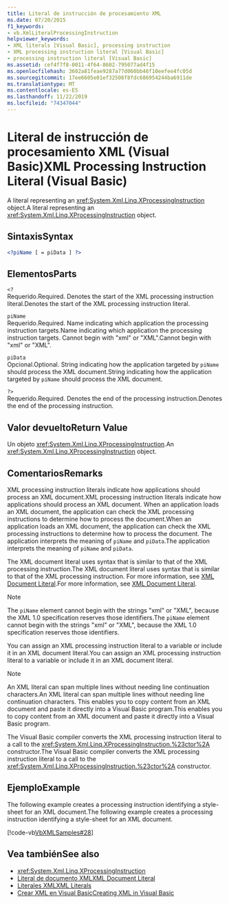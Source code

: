 ```yaml
---
title: Literal de instrucción de procesamiento XML
ms.date: 07/20/2015
f1_keywords:
- vb.XmlLiteralProcessingInstruction
helpviewer_keywords:
- XML literals [Visual Basic], processing instruction
- XML processing instruction literal [Visual Basic]
- processing instruction literal [Visual Basic]
ms.assetid: cef4f7f8-0011-4f64-8602-795077ad4f15
ms.openlocfilehash: 3602a81feae9287a77d060bb46f10eefee4fc05d
ms.sourcegitcommit: 17ee6605e01ef32506f8fdc686954244ba6911de
ms.translationtype: MT
ms.contentlocale: es-ES
ms.lasthandoff: 11/22/2019
ms.locfileid: "74347044"
---
```

# <a name="xml-processing-instruction-literal-visual-basic"></a><span data-ttu-id="bd856-102">Literal de instrucción de procesamiento XML (Visual Basic)</span><span class="sxs-lookup"><span data-stu-id="bd856-102">XML Processing Instruction Literal (Visual Basic)</span></span>
<span data-ttu-id="bd856-103">A literal representing an <xref:System.Xml.Linq.XProcessingInstruction> object.</span><span class="sxs-lookup"><span data-stu-id="bd856-103">A literal representing an <xref:System.Xml.Linq.XProcessingInstruction> object.</span></span>  
  
## <a name="syntax"></a><span data-ttu-id="bd856-104">Sintaxis</span><span class="sxs-lookup"><span data-stu-id="bd856-104">Syntax</span></span>  
  
```xml  
<?piName [ = piData ] ?>  
```  
  
## <a name="parts"></a><span data-ttu-id="bd856-105">Elementos</span><span class="sxs-lookup"><span data-stu-id="bd856-105">Parts</span></span>  
 `<?`  
 <span data-ttu-id="bd856-106">Requerido.</span><span class="sxs-lookup"><span data-stu-id="bd856-106">Required.</span></span> <span data-ttu-id="bd856-107">Denotes the start of the XML processing instruction literal.</span><span class="sxs-lookup"><span data-stu-id="bd856-107">Denotes the start of the XML processing instruction literal.</span></span>  
  
 `piName`  
 <span data-ttu-id="bd856-108">Requerido.</span><span class="sxs-lookup"><span data-stu-id="bd856-108">Required.</span></span> <span data-ttu-id="bd856-109">Name indicating which application the processing instruction targets.</span><span class="sxs-lookup"><span data-stu-id="bd856-109">Name indicating which application the processing instruction targets.</span></span> <span data-ttu-id="bd856-110">Cannot begin with "xml" or "XML".</span><span class="sxs-lookup"><span data-stu-id="bd856-110">Cannot begin with "xml" or "XML".</span></span>  
  
 `piData`  
 <span data-ttu-id="bd856-111">Opcional.</span><span class="sxs-lookup"><span data-stu-id="bd856-111">Optional.</span></span> <span data-ttu-id="bd856-112">String indicating how the application targeted by `piName` should process the XML document.</span><span class="sxs-lookup"><span data-stu-id="bd856-112">String indicating how the application targeted by `piName` should process the XML document.</span></span>  
  
 `?>`  
 <span data-ttu-id="bd856-113">Requerido.</span><span class="sxs-lookup"><span data-stu-id="bd856-113">Required.</span></span> <span data-ttu-id="bd856-114">Denotes the end of the processing instruction.</span><span class="sxs-lookup"><span data-stu-id="bd856-114">Denotes the end of the processing instruction.</span></span>  
  
## <a name="return-value"></a><span data-ttu-id="bd856-115">Valor devuelto</span><span class="sxs-lookup"><span data-stu-id="bd856-115">Return Value</span></span>  
 <span data-ttu-id="bd856-116">Un objeto <xref:System.Xml.Linq.XProcessingInstruction>.</span><span class="sxs-lookup"><span data-stu-id="bd856-116">An <xref:System.Xml.Linq.XProcessingInstruction> object.</span></span>  
  
## <a name="remarks"></a><span data-ttu-id="bd856-117">Comentarios</span><span class="sxs-lookup"><span data-stu-id="bd856-117">Remarks</span></span>  
 <span data-ttu-id="bd856-118">XML processing instruction literals indicate how applications should process an XML document.</span><span class="sxs-lookup"><span data-stu-id="bd856-118">XML processing instruction literals indicate how applications should process an XML document.</span></span> <span data-ttu-id="bd856-119">When an application loads an XML document, the application can check the XML processing instructions to determine how to process the document.</span><span class="sxs-lookup"><span data-stu-id="bd856-119">When an application loads an XML document, the application can check the XML processing instructions to determine how to process the document.</span></span> <span data-ttu-id="bd856-120">The application interprets the meaning of `piName` and `piData`.</span><span class="sxs-lookup"><span data-stu-id="bd856-120">The application interprets the meaning of `piName` and `piData`.</span></span>  
  
 <span data-ttu-id="bd856-121">The XML document literal uses syntax that is similar to that of the XML processing instruction.</span><span class="sxs-lookup"><span data-stu-id="bd856-121">The XML document literal uses syntax that is similar to that of the XML processing instruction.</span></span> <span data-ttu-id="bd856-122">For more information, see [XML Document Literal](../../../visual-basic/language-reference/xml-literals/xml-document-literal.md).</span><span class="sxs-lookup"><span data-stu-id="bd856-122">For more information, see [XML Document Literal](../../../visual-basic/language-reference/xml-literals/xml-document-literal.md).</span></span>  
  
> [!NOTE]
> <span data-ttu-id="bd856-123">The `piName` element cannot begin with the strings "xml" or "XML", because the XML 1.0 specification reserves those identifiers.</span><span class="sxs-lookup"><span data-stu-id="bd856-123">The `piName` element cannot begin with the strings "xml" or "XML", because the XML 1.0 specification reserves those identifiers.</span></span>  
  
 <span data-ttu-id="bd856-124">You can assign an XML processing instruction literal to a variable or include it in an XML document literal.</span><span class="sxs-lookup"><span data-stu-id="bd856-124">You can assign an XML processing instruction literal to a variable or include it in an XML document literal.</span></span>  
  
> [!NOTE]
> <span data-ttu-id="bd856-125">An XML literal can span multiple lines without needing line continuation characters.</span><span class="sxs-lookup"><span data-stu-id="bd856-125">An XML literal can span multiple lines without needing line continuation characters.</span></span> <span data-ttu-id="bd856-126">This enables you to copy content from an XML document and paste it directly into a Visual Basic program.</span><span class="sxs-lookup"><span data-stu-id="bd856-126">This enables you to copy content from an XML document and paste it directly into a Visual Basic program.</span></span>  
  
 <span data-ttu-id="bd856-127">The Visual Basic compiler converts the XML processing instruction literal to a call to the <xref:System.Xml.Linq.XProcessingInstruction.%23ctor%2A> constructor.</span><span class="sxs-lookup"><span data-stu-id="bd856-127">The Visual Basic compiler converts the XML processing instruction literal to a call to the <xref:System.Xml.Linq.XProcessingInstruction.%23ctor%2A> constructor.</span></span>  
  
## <a name="example"></a><span data-ttu-id="bd856-128">Ejemplo</span><span class="sxs-lookup"><span data-stu-id="bd856-128">Example</span></span>  
 <span data-ttu-id="bd856-129">The following example creates a processing instruction identifying a style-sheet for an XML document.</span><span class="sxs-lookup"><span data-stu-id="bd856-129">The following example creates a processing instruction identifying a style-sheet for an XML document.</span></span>  
  
 [!code-vb[VbXMLSamples#28](~/samples/snippets/visualbasic/VS_Snippets_VBCSharp/VbXMLSamples/VB/XMLSamples13.vb#28)]  
  
## <a name="see-also"></a><span data-ttu-id="bd856-130">Vea también</span><span class="sxs-lookup"><span data-stu-id="bd856-130">See also</span></span>

- <xref:System.Xml.Linq.XProcessingInstruction>
- [<span data-ttu-id="bd856-131">Literal de documento XML</span><span class="sxs-lookup"><span data-stu-id="bd856-131">XML Document Literal</span></span>](../../../visual-basic/language-reference/xml-literals/xml-document-literal.md)
- [<span data-ttu-id="bd856-132">Literales XML</span><span class="sxs-lookup"><span data-stu-id="bd856-132">XML Literals</span></span>](../../../visual-basic/language-reference/xml-literals/index.md)
- [<span data-ttu-id="bd856-133">Crear XML en Visual Basic</span><span class="sxs-lookup"><span data-stu-id="bd856-133">Creating XML in Visual Basic</span></span>](../../../visual-basic/programming-guide/language-features/xml/creating-xml.md)
